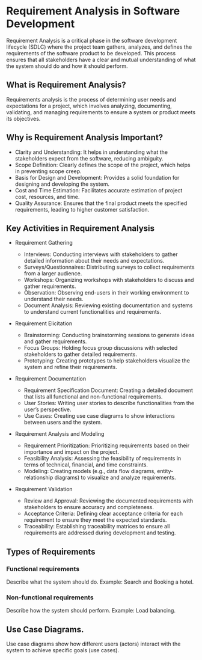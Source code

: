 # Requirement Analysis in Software Development
  Requirement Analysis is a critical phase in the software development lifecycle (SDLC) where the project team gathers, analyzes, and defines the requirements of the software product to be developed. This process ensures that all stakeholders have a clear and mutual understanding of what the system should do and how it should perform.

  ## What is Requirement Analysis?
  Requirements analysis is the process of determining user needs and expectations for a project, which involves analyzing, documenting, validating, and managing requirements to ensure a system or product meets its objectives.

  ## Why is Requirement Analysis Important?
  * Clarity and Understanding: It helps in understanding what the stakeholders expect from the software, reducing ambiguity.
* Scope Definition: Clearly defines the scope of the project, which helps in preventing scope creep.
* Basis for Design and Development: Provides a solid foundation for designing and developing the system.
*  Cost and Time Estimation: Facilitates accurate estimation of project cost, resources, and time.
  * Quality Assurance: Ensures that the final product meets the specified requirements, leading to higher customer satisfaction.

## Key Activities in Requirement Analysis
* Requirement Gathering
  * Interviews: Conducting interviews with stakeholders to gather detailed information about their needs and expectations.
  * Surveys/Questionnaires: Distributing surveys to collect requirements from a larger audience.
  * Workshops: Organizing workshops with stakeholders to discuss and gather requirements.
  * Observation: Observing end-users in their working environment to understand their needs.
  * Document Analysis: Reviewing existing documentation and systems to understand current functionalities and requirements.

* Requirement Elicitation
  * Brainstorming: Conducting brainstorming sessions to generate ideas and gather requirements.
  * Focus Groups: Holding focus group discussions with selected stakeholders to gather detailed requirements.
  * Prototyping: Creating prototypes to help stakeholders visualize the system and refine their requirements.
* Requirement Documentation
  * Requirement Specification Document: Creating a detailed document that lists all functional and non-functional requirements.
  * User Stories: Writing user stories to describe functionalities from the user’s perspective.
  * Use Cases: Creating use case diagrams to show interactions between users and the system.
* Requirement Analysis and Modeling
  * Requirement Prioritization: Prioritizing requirements based on their importance and impact on the project.
  * Feasibility Analysis: Assessing the feasibility of requirements in terms of technical, financial, and time constraints.
  * Modeling: Creating models (e.g., data flow diagrams, entity-relationship diagrams) to visualize and analyze requirements.
* Requirement Validation
  * Review and Approval: Reviewing the documented requirements with stakeholders to ensure accuracy and completeness.
  * Acceptance Criteria: Defining clear acceptance criteria for each requirement to ensure they meet the expected standards.
  * Traceability: Establishing traceability matrices to ensure all requirements are addressed during development and testing.

##  Types of Requirements
  ### Functional requirements
  Describe what the system should do.
  Example: Search and Booking a hotel.
  ### Non-functional requirements
  Describe how the system should perform.
  Example: Load balancing.

  ## Use Case Diagrams.
  Use case diagrams show how different users (actors) interact with the system to achieve specific goals (use cases).
  

